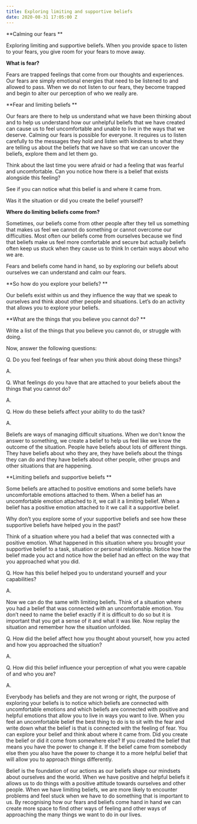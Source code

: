 ```yaml
---
title: Exploring limiting and supportive beliefs
date: 2020-08-31 17:05:00 Z
---
```


**Calming our fears **

Exploring limiting and supportive beliefs.
When you provide space to listen to your fears, you give room for your fears to move away. 

**What is fear?**

Fears are trapped feelings that come from our thoughts and experiences. Our fears are simply emotional energies that need to be listened to and allowed to pass. When we do not listen to our fears, they become trapped and begin to alter our perception of who we really are. 

**Fear and limiting beliefs **

Our fears are there to help us understand what we have been thinking about and to help us understand how our unhelpful beliefs that we have created can cause us to feel uncomfortable and unable to live in the ways that we deserve. Calming our fears is possible for everyone. It requires us to listen carefully to the messages they hold and listen with kindness to what they are telling us about the beliefs that we have so that we can uncover the beliefs, explore them and let them go. 

Think about the last time you were afraid or had a feeling that was fearful and uncomfortable. Can you notice how there is a belief that exists alongside this feeling?

See if you can notice what this belief is and where it came from. 

Was it the situation or did you create the belief yourself? 

**Where do limiting beliefs come from?**

Sometimes, our beliefs come from other people after they tell us something that makes us feel we cannot do something or cannot overcome our difficulties. Most often our beliefs come from ourselves because we find that beliefs make us feel more comfortable and secure but actually beliefs often keep us stuck when they cause us to think In certain ways about who we are. 

Fears and beliefs come hand in hand, so by exploring our beliefs about ourselves we can understand and calm our fears. 

**So how do you explore your beliefs? **

Our beliefs exist within us and they influence the way that we speak to ourselves and think about other people and situations. Let’s do an activity that allows you to explore your beliefs. 

**What are the things that you believe you cannot do? **

Write a list of the things that you believe you cannot do, or struggle with doing. 

Now, answer the following questions: 

Q. Do you feel feelings of fear when you think about doing these things? 

A.

Q. What feelings do you have that are attached to your beliefs about the things that you cannot do? 

A.

Q. How do these beliefs affect your ability to do the task? 

A.

Beliefs are ways of managing difficult situations. When we don’t know the answer to something, we create a belief to help us feel like we know the outcome of the situation. People have beliefs about lots of different things. They have beliefs about who they are, they have beliefs about the things they can do and they have beliefs about other people, other groups and other situations that are happening.

**Limiting beliefs and supportive beliefs **
 
Some beliefs are attached to positive emotions and some beliefs have uncomfortable emotions attached to them. When a belief has an uncomfortable emotion attached to it, we call it a limiting belief. When a belief has a positive emotion attached to it we call it a supportive belief. 

Why don’t you explore some of your supportive beliefs and see how these supportive beliefs have helped you in the past? 

Think of a situation where you had a belief that was connected with a positive emotion. What happened in this situation where you brought your supportive belief to a task, situation or personal relationship. Notice how the belief made you act and notice how the belief had an effect on the way that you approached what you did. 

Q. How has this belief helped you to understand yourself and your capabilities? 

A.

Now we can do the same with limiting beliefs. Think of a situation where you had a belief that was connected with an uncomfortable emotion. You don’t need to name the belief exactly if it is difficult to do so but it is important that you get a sense of it and what it was like. Now replay the situation and remember how the situation unfolded. 

Q. How did the belief affect how you thought about yourself, how you acted and how you approached the situation? 

A.

Q. How did this belief influence your perception of what you were capable of and who you are? 

A.

Everybody has beliefs and they are not wrong or right, the purpose of exploring your beliefs is to notice which beliefs are connected with uncomfortable emotions and which beliefs are connected with positive and helpful emotions that allow you to live in ways you want to live. When you feel an uncomfortable belief the best thing to do is to sit with the fear and write down what the belief is that is connected with the feeling of fear. You can explore your belief and think about where it came from. Did you create the belief or did it come from somewhere else? If you created the belief that means you have the power to change it. If the belief came from somebody else then you also have the power to change it to a more helpful belief that will allow you to approach things differently. 

Belief is the foundation of our actions as our beliefs shape our mindsets about ourselves and the world. When we have positive and helpful beliefs it allows us to do things with a positive attitude towards ourselves and other people. When we have limiting beliefs, we are more likely to encounter problems and feel stuck when we have to do something that is important to us. By recognising how our fears and beliefs come hand in hand we can create more space to find other ways of feeling and other ways of approaching the many things we want to do in our lives. 
